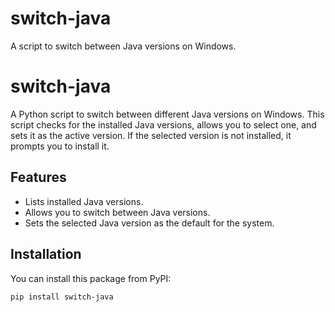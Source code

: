 # switch-java

A script to switch between Java versions on Windows.

# switch-java

A Python script to switch between different Java versions on Windows. This script checks for the installed Java versions, allows you to select one, and sets it as the active version. If the selected version is not installed, it prompts you to install it.

## Features

- Lists installed Java versions.
- Allows you to switch between Java versions.
- Sets the selected Java version as the default for the system.

## Installation

You can install this package from PyPI:

```bash
pip install switch-java
